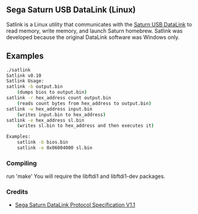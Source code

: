 ## Sega Saturn USB DataLink (Linux)

Satlink is a Linux utility that communicates with the [Saturn USB DataLink](http://www.gamingenterprisesinc.com/DataLink/) to read memory, write memory, and launch Saturn homebrew. Satlink was developed because the original DataLink software was Windows only. 

## Examples
```Bash
./satlink
Satlink v0.10
Satlink Usage:
satlink -b output.bin
    (dumps bios to output.bin)
satlink -r hex_address count output.bin
    (reads count bytes from hex_address to output.bin)
satlink -w hex_address input.bin
    (writes input.bin to hex_address)
satlink -e hex_address sl.bin
    (writes sl.bin to hex_address and then executes it)

Examples:
    satlink -b bios.bin
    satlink -e 0x06004000 sl.bin
```

### Compiling
run 'make'
You will require the libftdi1 and libftdi1-dev packages. 

### Credits
- [Sega Saturn DataLink Protocol Specification V1.1](http://www.gamingenterprisesinc.com/DataLink/DataLink_Protocol_V11.pdf)
